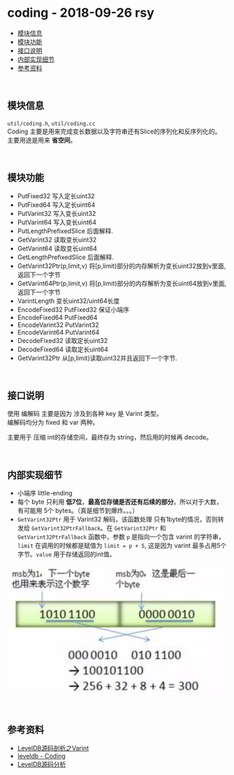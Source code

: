 # coding - 2018-09-26 rsy

- [模块信息](#module_info)
- [模块功能](#module_function)
- [接口说明](#interface_specification)
- [内部实现细节](#inner_detail)
- [参考资料](#reference)


&nbsp;   
<a id="module_info"></a>
## 模块信息

`util/coding.h`, `util/coding.cc`    
Coding 主要是用来完成变长数据以及字符串还有Slice的序列化和反序列化的。
主要用途是用来 **省空间**。


&nbsp;   
<a id="module_function"></a>
## 模块功能

- PutFixed32 写入定长uint32
- PutFixed64 写入定长uint64
- PutVarint32 写入变长uint32
- PutVarint64 写入变长uint64
- PutLengthPrefixedSlice 后面解释.
- GetVarint32 读取变长uint32
- GetVarint64 读取变长uint64
- GetLengthPrefixedSlice 后面解释.
- GetVarint32Ptr(p,limit,v) 将[p,limit)部分的内存解析为变长uint32放到v里面,返回下一个字节
- GetVarint64Ptr(p,limit,v) 将[p,limit)部分的内存解析为变长uint64放到v里面,返回下一个字节
- VarintLength 变长uint32/uint64长度
- EncodeFixed32 PutFixed32 保证小端序
- EncodeFixed64 PutFixed64
- EncodeVarint32 PutVarint32
- EncodeVarint64 PutVarint64
- DecodeFixed32 读取定长uint32
- DecodeFixed64 读取定长uint64
- GetVarint32Ptr 从[p,limit)读取uint32并且返回下一个字节.


&nbsp;   
<a id="interface_specification"></a>
## 接口说明

使用 编解码 主要是因为 涉及到各种 key 是 Varint 类型。   
编解码均分为 fixed 和 var 两种。   

主要用于 压缩 int的存储空间，最终存为 string，然后用的时候再 decode。


&nbsp;   
<a id="inner_detail"></a>
## 内部实现细节

- 小端序 little-ending
- 每个 byte 只利用 **低7位**，**最高位存储是否还有后续的部分**。所以对于大数，有可能用 5个 bytes。（真是细节到爆炸。。。）
- `GetVarint32Ptr` 用于 Varint32 解码，该函数处理 只有1byte的情况，否则转发给 `GetVarint32PtrFallback`。在 `GetVarint32Ptr` 和 `GetVarint32PtrFallback` 函数中，参数 `p` 是指向一个包含 varint 的字符串，`limit` 在调用的时候都是赋值为 `limit = p + 5`, 这是因为 varint 最多占用5个字节。`value` 用于存储返回的int值。

![](assets/Coding_09-27.png)

&nbsp;   
<a id="reference"></a>
## 参考资料

- [LevelDB源码剖析之Varint](http://mingxinglai.com/cn/2013/01/leveldb-varint32/)
- [leveldb - Coding](https://dirtysalt.github.io/html/leveldb.html#orgad70de3)
- [LevelDB源码分析](https://wenku.baidu.com/view/b3285278b90d6c85ec3ac687.html)